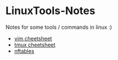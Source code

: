 # LinuxTools-Notes

Notes for some tools / commands in linux :)

- [vim cheetsheet](vim.md)
- [tmux cheetsheet](tmux.md)
- [nftables](nftables.md)